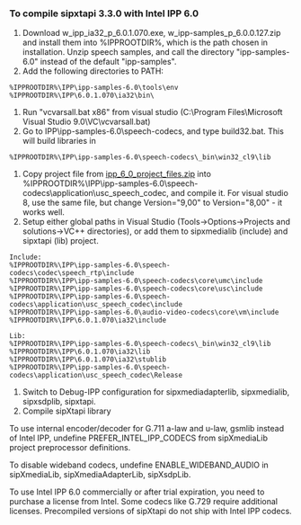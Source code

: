 ### To compile sipxtapi 3.3.0 with Intel IPP 6.0 ###

  1. Download w\_ipp\_ia32\_p\_6.0.1.070.exe, w\_ipp-samples\_p\_6.0.0.127.zip and install them into %IPPROOTDIR%, which is the path chosen in installation. Unzip speech samples, and call the directory "ipp-samples-6.0" instead of the default "ipp-samples".
  1. Add the following directories to PATH:
```
%IPPROOTDIR%\IPP\ipp-samples-6.0\tools\env
%IPPROOTDIR%\IPP\6.0.1.070\ia32\bin\
```
  1. Run "vcvarsall.bat x86" from visual studio (C:\Program Files\Microsoft Visual Studio 9.0\VC\vcvarsall.bat)
  1. Go to IPP\ipp-samples-6.0\speech-codecs\, and type build32.bat. This will build libraries in
```
%IPPROOTDIR%\IPP\ipp-samples-6.0\speech-codecs\_bin\win32_cl9\lib
```
  1. Copy project file from [ipp\_6\_0\_project\_files.zip](http://sipxtapi.googlecode.com/files/ipp_6_0_project_files.zip) into %IPPROOTDIR%\IPP\ipp-samples-6.0\speech-codecs\application\usc\_speech\_codec\, and compile it. For visual studio 8, use the same file, but change Version="9,00" to Version="8,00" - it works well.
  1. Setup either global paths in Visual Studio (Tools->Options->Projects and solutions->VC++ directories), or add them to sipxmedialib (include) and sipxtapi (lib) project.
```
Include:
%IPPROOTDIR%\IPP\ipp-samples-6.0\speech-codecs\codec\speech_rtp\include
%IPPROOTDIR%\IPP\ipp-samples-6.0\speech-codecs\core\umc\include
%IPPROOTDIR%\IPP\ipp-samples-6.0\speech-codecs\core\usc\include
%IPPROOTDIR%\IPP\ipp-samples-6.0\speech-codecs\application\usc_speech_codec\include
%IPPROOTDIR%\IPP\ipp-samples-6.0\audio-video-codecs\core\vm\include
%IPPROOTDIR%\IPP\6.0.1.070\ia32\include

Lib:
%IPPROOTDIR%\IPP\ipp-samples-6.0\speech-codecs\_bin\win32_cl9\lib
%IPPROOTDIR%\IPP\6.0.1.070\ia32\lib
%IPPROOTDIR%\IPP\6.0.1.070\ia32\stublib
%IPPROOTDIR%\IPP\ipp-samples-6.0\speech-codecs\application\usc_speech_codec\Release
```
  1. Switch to Debug-IPP configuration for sipxmediadapterlib, sipxmedialib, sipxsdplib, sipxtapi.
  1. Compile sipXtapi library

To use internal encoder/decoder for G.711 a-law and u-law, gsmlib instead of Intel IPP, undefine PREFER\_INTEL\_IPP\_CODECS from sipXmediaLib project preprocessor definitions.

To disable wideband codecs, undefine ENABLE\_WIDEBAND\_AUDIO in sipXmediaLib, sipXmediaAdapterLib, sipXsdpLib.

To use Intel IPP 6.0 commercially or after trial expiration, you need to purchase a license from Intel. Some codecs like G.729 require additional licenses. Precompiled versions of sipXtapi do not ship with Intel IPP codecs.